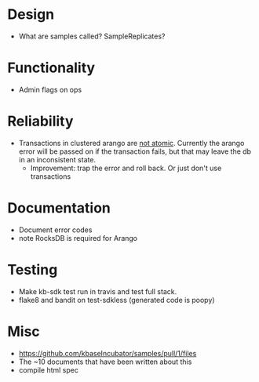 # Design
* What are samples called? SampleReplicates?

# Functionality
* Admin flags on ops

# Reliability
* Transactions in clustered arango are
  [not atomic](https://www.arangodb.com/docs/stable/transactions-limitations.html#atomicity).
  Currently the arango error will be passed on if the transaction fails, but that may leave the db
  in an inconsistent state.
  * Improvement: trap the error and roll back. Or just don't use transactions

# Documentation
* Document error codes
* note RocksDB is required for Arango

# Testing
* Make kb-sdk test run in travis and test full stack.
* flake8 and bandit on test-sdkless (generated code is poopy)

# Misc
* https://github.com/kbaseIncubator/samples/pull/1/files
* The ~10 documents that have been written about this
* compile html spec